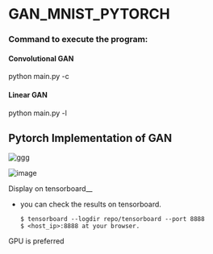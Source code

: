 # GAN_MNIST_PYTORCH


### Command to execute the program: 
#### Convolutional GAN
python main.py -c 
#### Linear GAN 
python main.py -l

## Pytorch Implementation of GAN 


![ggg ](assets/gif_gan_mnist_50_iterations.gif")

![image](https://miro.medium.com/max/352/1*vXZ0EMRu_w37UIbuLgdpWw.png)


 
 Display on tensorboard__   
+ you can check the results on tensorboard.


  ~~~
  $ tensorboard --logdir repo/tensorboard --port 8888
  $ <host_ip>:8888 at your browser.
  ~~~
  
 GPU is preferred
